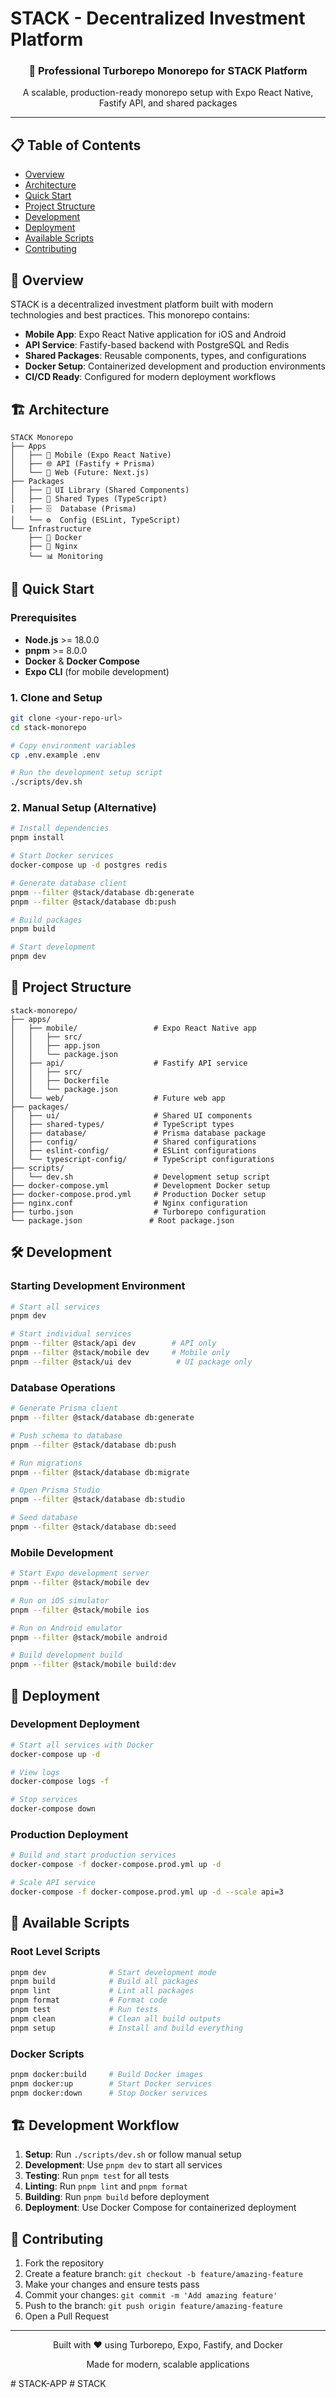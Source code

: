 # STACK - Decentralized Investment Platform

<div align="center">
  <h3>🚀 Professional Turborepo Monorepo for STACK Platform</h3>
  <p>A scalable, production-ready monorepo setup with Expo React Native, Fastify API, and shared packages</p>
</div>

---

## 📋 Table of Contents

- [Overview](#overview)
- [Architecture](#architecture)
- [Quick Start](#quick-start)
- [Project Structure](#project-structure)
- [Development](#development)
- [Deployment](#deployment)
- [Available Scripts](#available-scripts)
- [Contributing](#contributing)

## 🎯 Overview

STACK is a decentralized investment platform built with modern technologies and best practices. This monorepo contains:

- **Mobile App**: Expo React Native application for iOS and Android
- **API Service**: Fastify-based backend with PostgreSQL and Redis
- **Shared Packages**: Reusable components, types, and configurations
- **Docker Setup**: Containerized development and production environments
- **CI/CD Ready**: Configured for modern deployment workflows

## 🏗️ Architecture

```
STACK Monorepo
├── Apps
│   ├── 📱 Mobile (Expo React Native)
│   ├── 🌐 API (Fastify + Prisma)
│   └── 🔮 Web (Future: Next.js)
├── Packages
│   ├── 🎨 UI Library (Shared Components)
│   ├── 📝 Shared Types (TypeScript)
│   ├── 🗄️  Database (Prisma)
│   └── ⚙️  Config (ESLint, TypeScript)
└── Infrastructure
    ├── 🐳 Docker
    ├── 🔄 Nginx
    └── 📊 Monitoring
```

## 🚀 Quick Start

### Prerequisites

- **Node.js** >= 18.0.0
- **pnpm** >= 8.0.0
- **Docker** & **Docker Compose**
- **Expo CLI** (for mobile development)

### 1. Clone and Setup

```bash
git clone <your-repo-url>
cd stack-monorepo

# Copy environment variables
cp .env.example .env

# Run the development setup script
./scripts/dev.sh
```

### 2. Manual Setup (Alternative)

```bash
# Install dependencies
pnpm install

# Start Docker services
docker-compose up -d postgres redis

# Generate database client
pnpm --filter @stack/database db:generate
pnpm --filter @stack/database db:push

# Build packages
pnpm build

# Start development
pnpm dev
```

## 📁 Project Structure

```
stack-monorepo/
├── apps/
│   ├── mobile/                 # Expo React Native app
│   │   ├── src/
│   │   ├── app.json
│   │   └── package.json
│   ├── api/                    # Fastify API service
│   │   ├── src/
│   │   ├── Dockerfile
│   │   └── package.json
│   └── web/                    # Future web app
├── packages/
│   ├── ui/                     # Shared UI components
│   ├── shared-types/           # TypeScript types
│   ├── database/               # Prisma database package
│   ├── config/                 # Shared configurations
│   ├── eslint-config/          # ESLint configurations
│   └── typescript-config/      # TypeScript configurations
├── scripts/
│   └── dev.sh                  # Development setup script
├── docker-compose.yml          # Development Docker setup
├── docker-compose.prod.yml     # Production Docker setup
├── nginx.conf                  # Nginx configuration
├── turbo.json                  # Turborepo configuration
└── package.json               # Root package.json
```

## 🛠 Development

### Starting Development Environment

```bash
# Start all services
pnpm dev

# Start individual services
pnpm --filter @stack/api dev        # API only
pnpm --filter @stack/mobile dev     # Mobile only
pnpm --filter @stack/ui dev          # UI package only
```

### Database Operations

```bash
# Generate Prisma client
pnpm --filter @stack/database db:generate

# Push schema to database
pnpm --filter @stack/database db:push

# Run migrations
pnpm --filter @stack/database db:migrate

# Open Prisma Studio
pnpm --filter @stack/database db:studio

# Seed database
pnpm --filter @stack/database db:seed
```

### Mobile Development

```bash
# Start Expo development server
pnpm --filter @stack/mobile dev

# Run on iOS simulator
pnpm --filter @stack/mobile ios

# Run on Android emulator
pnpm --filter @stack/mobile android

# Build development build
pnpm --filter @stack/mobile build:dev
```

## 🐳 Deployment

### Development Deployment

```bash
# Start all services with Docker
docker-compose up -d

# View logs
docker-compose logs -f

# Stop services
docker-compose down
```

### Production Deployment

```bash
# Build and start production services
docker-compose -f docker-compose.prod.yml up -d

# Scale API service
docker-compose -f docker-compose.prod.yml up -d --scale api=3
```

## 📜 Available Scripts

### Root Level Scripts

```bash
pnpm dev              # Start development mode
pnpm build            # Build all packages
pnpm lint             # Lint all packages
pnpm format           # Format code
pnpm test             # Run tests
pnpm clean            # Clean all build outputs
pnpm setup            # Install and build everything
```

### Docker Scripts

```bash
pnpm docker:build     # Build Docker images
pnpm docker:up        # Start Docker services
pnpm docker:down      # Stop Docker services
```

## 🏗️ Development Workflow

1. **Setup**: Run `./scripts/dev.sh` or follow manual setup
2. **Development**: Use `pnpm dev` to start all services
3. **Testing**: Run `pnpm test` for all tests
4. **Linting**: Run `pnpm lint` and `pnpm format`
5. **Building**: Run `pnpm build` before deployment
6. **Deployment**: Use Docker Compose for containerized deployment

## 🤝 Contributing

1. Fork the repository
2. Create a feature branch: `git checkout -b feature/amazing-feature`
3. Make your changes and ensure tests pass
4. Commit your changes: `git commit -m 'Add amazing feature'`
5. Push to the branch: `git push origin feature/amazing-feature`
6. Open a Pull Request

---

<div align="center">
  <p>Built with ❤️ using Turborepo, Expo, Fastify, and Docker</p>
  <p>Made for modern, scalable applications</p>
</div># STACK-APP
# STACK
